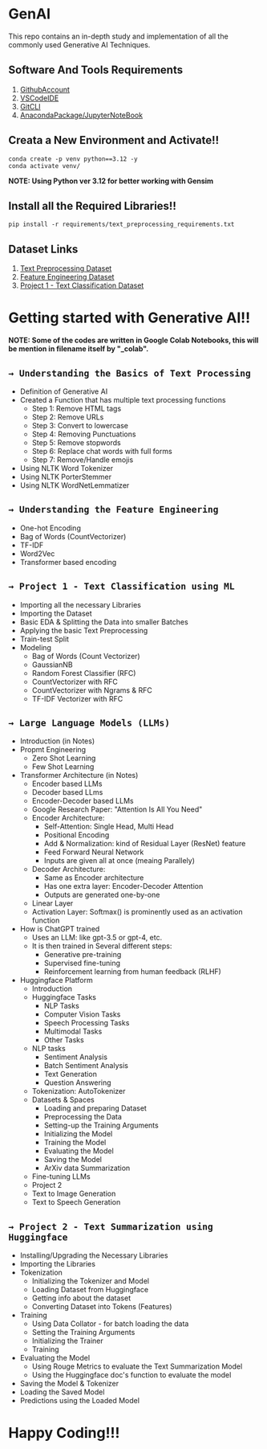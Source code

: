 # GenAI
This repo contains an in-depth study and implementation of all the commonly used Generative AI Techniques.

## Software And Tools Requirements

1. [GithubAccount](https://github.com)
2. [VSCodeIDE](https://code.visualstudio.com/)
3. [GitCLI](https://git-scm.com/downloads)
4. [AnacondaPackage/JupyterNoteBook](https://www.anaconda.com/products/distribution)

## Creata a New Environment and Activate!!

```
conda create -p venv python==3.12 -y
conda activate venv/
```
<b>NOTE: Using Python ver 3.12 for better working with Gensim</b>

## Install all the Required Libraries!!

```
pip install -r requirements/text_preprocessing_requirements.txt
```
## Dataset Links
1. [Text Preprocessing Dataset](https://www.kaggle.com/datasets/lakshmi25npathi/imdb-dataset-of-50k-movie-reviews)
2. [Feature Engineering Dataset](https://www.kaggle.com/datasets/khulasasndh/game-of-thrones-books)
3. [Project 1 - Text Classification Dataset](https://www.kaggle.com/datasets/lakshmi25npathi/imdb-dataset-of-50k-movie-reviews)

# Getting started with Generative AI!!

<b>NOTE: Some of the codes are written in Google Colab Notebooks, this will be mention in filename itself by "_colab".</b>

## `→ Understanding the Basics of Text Processing`
* Definition of Generative AI
* Created a Function that has multiple text processing functions
    - Step 1: Remove HTML tags
    - Step 2: Remove URLs
    - Step 3: Convert to lowercase
    - Step 4: Removing Punctuations
    - Step 5: Remove stopwords
    - Step 6: Replace chat words with full forms
    - Step 7: Remove/Handle emojis
* Using NLTK Word Tokenizer
* Using NLTK PorterStemmer
* Using NLTK WordNetLemmatizer 

## `→ Understanding the Feature Engineering`
* One-hot Encoding
* Bag of Words (CountVectorizer)
* TF-IDF
* Word2Vec
* Transformer based encoding

## `→ Project 1 - Text Classification using ML`
* Importing all the necessary Libraries
* Importing the Dataset
* Basic EDA & Splitting the Data into smaller Batches
* Applying the basic Text Preprocessing
* Train-test Split
* Modeling
    - Bag of Words (Count Vectorizer)
    - GaussianNB
    - Random Forest Classifier (RFC)
    - CountVectorizer with RFC
    - CountVectorizer with Ngrams & RFC
    - TF-IDF Vectorizer with RFC

## `→ Large Language Models (LLMs)`
* Introduction (in Notes)
* Propmt Engineering
    - Zero Shot Learning
    - Few Shot Learning
* Transformer Architecture (in Notes)
    - Encoder based LLMs
    - Decoder based LLms
    - Encoder-Decoder based LLMs
    - Google Research Paper: "Attention Is All You Need"
    - Encoder Architecture:
        - Self-Attention: Single Head, Multi Head
        - Positional Encoding
        - Add & Normalization: kind of Residual Layer (ResNet) feature
        - Feed Forward Neural Network
        - Inputs are given all at once (meaing Parallely)
    - Decoder Architecture:
        - Same as Encoder architecture
        - Has one extra layer: Encoder-Decoder Attention
        - Outputs are generated one-by-one
    - Linear Layer
    - Activation Layer: Softmax() is prominently used as an activation function
* How is ChatGPT trained
    - Uses an LLM: like gpt-3.5 or gpt-4, etc.
    - It is then trained in Several different steps:
        - Generative pre-training
        - Supervised fine-tuning
        - Reinforcement learning from human feedback (RLHF)
* Huggingface Platform
    - Introduction
    - Huggingface Tasks
        - NLP Tasks
        - Computer Vision Tasks
        - Speech Processing Tasks
        - Multimodal Tasks
        - Other Tasks
    - NLP tasks
        - Sentiment Analysis
        - Batch Sentiment Analysis
        - Text Generation
        - Question Answering
    - Tokenization: AutoTokenizer
    - Datasets & Spaces
        - Loading and preparing Dataset
        - Preprocessing the Data
        - Setting-up the Training Arguments
        - Initializing the Model
        - Training the Model
        - Evaluating the Model
        - Saving the Model
        - ArXiv data Summarization
    - Fine-tuning LLMs
    - Project 2
    - Text to Image Generation
    - Text to Speech Generation

## `→ Project 2 - Text Summarization using Huggingface`
* Installing/Upgrading the Necessary Libraries
* Importing the Libraries
* Tokenization
    - Initializing the Tokenizer and Model
    - Loading Dataset from Huggingface
    - Getting info about the dataset
    - Converting Dataset into Tokens (Features)
* Training
    - Using Data Collator - for batch loading the data
    - Setting the Training Arguments
    - Initializing the Trainer
    - Training
* Evaluating the Model
    - Using Rouge Metrics to evaluate the Text Summarization Model
    - Using the Huggingface doc's function to evaluate the model
* Saving the Model & Tokenizer
* Loading the Saved Model
* Predictions using the Loaded Model


# Happy Coding!!!